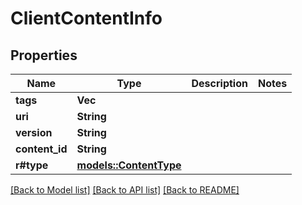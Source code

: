 # ClientContentInfo

## Properties

Name | Type | Description | Notes
------------ | ------------- | ------------- | -------------
**tags** | **Vec<String>** |  | 
**uri** | **String** |  | 
**version** | **String** |  | 
**content_id** | **String** |  | 
**r#type** | [**models::ContentType**](ContentType.md) |  | 

[[Back to Model list]](../README.md#documentation-for-models) [[Back to API list]](../README.md#documentation-for-api-endpoints) [[Back to README]](../README.md)


